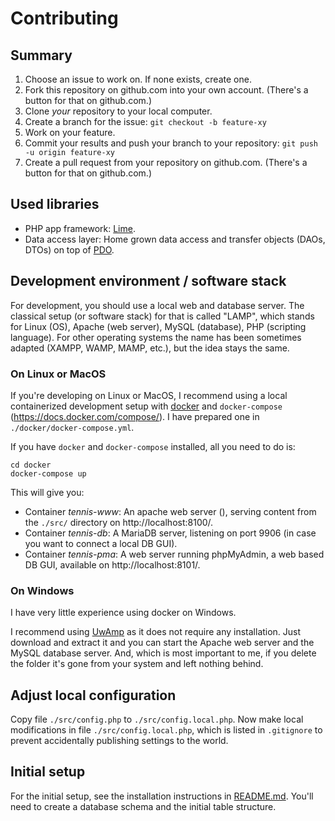 # Contributing

## Summary

1.  Choose an issue to work on. If none exists, create one.
2.  Fork this repository on github.com into your own account. (There's a button for that on github.com.)
3.  Clone _your_ repository to your local computer.
4.  Create a branch for the issue: `git checkout -b feature-xy`
5.  Work on your feature.
6.  Commit your results and push your branch to your repository: `git push -u origin feature-xy`
7.  Create a pull request from your repository on github.com. (There's a button for that on github.com.)

## Used libraries

- PHP app framework: [Lime](https://github.com/agentejo/lime).
- Data access layer: Home grown data access and transfer objects (DAOs, DTOs) on top of [PDO](https://www.php.net/manual/en/book.pdo.php).

## Development environment / software stack

For development, you should use a local web and database server. The classical setup (or software stack) for that is called "LAMP", which stands for Linux (OS), Apache (web server), MySQL (database), PHP (scripting language). For other operating systems the name has been sometimes adapted (XAMPP, WAMP, MAMP, etc.), but the idea stays the same.

### On Linux or MacOS

If you're developing on Linux or MacOS, I recommend using a local containerized development setup with [docker](https://www.docker.com/) and `docker-compose` (https://docs.docker.com/compose/). I have prepared one in `./docker/docker-compose.yml`.

If you have `docker` and `docker-compose` installed, all you need to do is:

```
cd docker
docker-compose up
```

This will give you:

- Container _tennis-www_: An apache web server (), serving content from the `./src/` directory on http://localhost:8100/.
- Container _tennis-db_: A MariaDB server, listening on port 9906 (in case you want to connect a local DB GUI).
- Container _tennis-pma_: A web server running phpMyAdmin, a web based DB GUI, available on http://localhost:8101/.

### On Windows

I have very little experience using docker on Windows.

I recommend using [UwAmp](https://www.uwamp.com/en/) as it does not require any installation. Just download and extract it and you can start the Apache web server and the MySQL database server. And, which is most important to me, if you delete the folder it's gone from your system and left nothing behind.

## Adjust local configuration

Copy file `./src/config.php` to `./src/config.local.php`. Now make local modifications in file `./src/config.local.php`, which is listed in `.gitignore` to prevent accidentally publishing settings to the world.

## Initial setup

For the initial setup, see the installation instructions in [README.md](./README.md). You'll need to create a database schema and the initial table structure.
